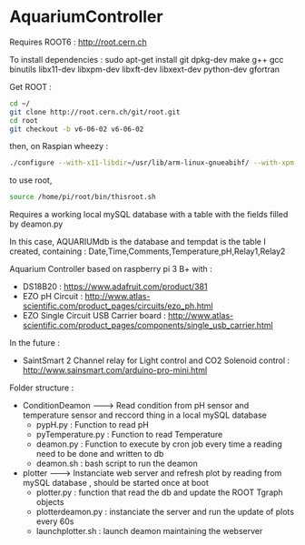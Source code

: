 # AquariumController

Requires ROOT6 : http://root.cern.ch 

To install dependencies : 
sudo apt-get install git dpkg-dev make g++ gcc binutils libx11-dev libxpm-dev libxft-dev libxext-dev python-dev gfortran

Get ROOT : 
```bash
cd ~/
git clone http://root.cern.ch/git/root.git
cd root
git checkout -b v6-06-02 v6-06-02
```

then, on Raspian wheezy : 
```bash
./configure --with-x11-libdir=/usr/lib/arm-linux-gnueabihf/ --with-xpm-libdir=/usr/lib/arm-linux-gnueabihf/ --with-xft-libdir=/usr/lib/arm-linux-gnueabihf/ --with-xext-libdir=/usr/lib/arm-linux-gnueabihf/ --enable-http --enable-python
```
to use root, 

```bash
source /home/pi/root/bin/thisroot.sh
```

Requires a working local mySQL database with a table with the fields filled by deamon.py

In this case, AQUARIUMdb is the database and tempdat is the table I created, containing : Date,Time,Comments,Temperature,pH,Relay1,Relay2


Aquarium Controller based on raspberry pi 3 B+ with : 
- DS18B20 : https://www.adafruit.com/product/381
- EZO pH Circuit : http://www.atlas-scientific.com/product_pages/circuits/ezo_ph.html 
- EZO Single Circuit USB Carrier board : http://www.atlas-scientific.com/product_pages/components/single_usb_carrier.html

In the future : 
  - SaintSmart 2 Channel relay for Light control and CO2 Solenoid control  : http://www.sainsmart.com/arduino-pro-mini.html
  
  
  Folder structure : 
  
  - ConditionDeamon
    ---> Read condition from pH sensor and temperature sensor and reccord thing in a local mySQL database 
    - pypH.py : Function to read pH
    - pyTemperature.py : Function to read Temperature 
    - deamon.py : Function to execute by cron job every time a reading need to be done and written to db
    - deamon.sh : bash script to run the deamon
  - plotter 
    ---> Instanciate web server and refresh plot by reading from mySQL database , should be started once at boot 
    - plotter.py : function that read the db and update the ROOT Tgraph objects 
    - plotterdeamon.py : instanciate the server and run the update of plots every 60s
    - launchplotter.sh : launch deamon maintaining the webserver
    
    
    

 
